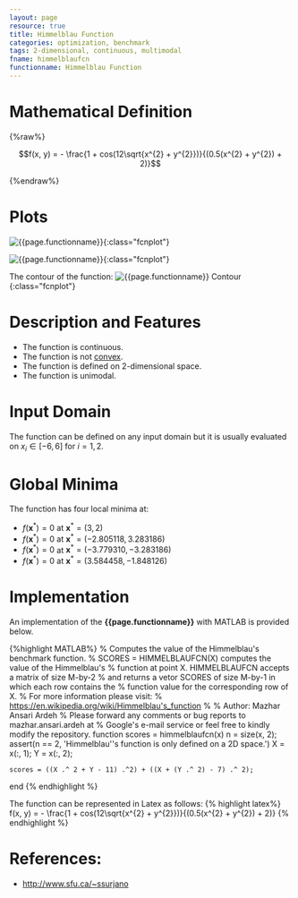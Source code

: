 ```yaml
---
layout: page
resource: true
title: Himmelblau Function
categories: optimization, benchmark
tags: 2-dimensional, continuous, multimodal
fname: himmelblaufcn
functionname: Himmelblau Function
---
```

<head>
	<script type="text/x-mathjax-config">
	  MathJax.Hub.Config({tex2jax: {inlineMath: [['$','$'], ['\\(','\\)']]}});
	</script>
	<script type="text/javascript" async
	  src="https://cdn.mathjax.org/mathjax/latest/MathJax.js?config=TeX-AMS_CHTML">
	</script>
</head>


# Mathematical Definition

{%raw%}

$$f(x, y) = - \frac{1 + cos(12\sqrt{x^{2} + y^{2}})}{(0.5(x^{2} + y^{2}) + 2)}$$

{%endraw%}

# Plots
![{{page.functionname}}]({{site.baseurl}}/benchmarkfcns/plots/{{page.fname}}.png){:class="fcnplot"}

![{{page.functionname}}]({{site.baseurl}}/benchmarkfcns/plots/{{page.fname}}_2.png){:class="fcnplot"}

The contour of the function: 
![{{page.functionname}} Contour]({{site.baseurl}}/benchmarkfcns/plots/{{page.fname}}_contour.png){:class="fcnplot"}

# Description and Features
* The function is continuous.
* The function is not [convex](https://en.wikipedia.org/wiki/Convex_function).
* The function is defined on 2-dimensional space. 
* The function is unimodal.

# Input Domain
The function can be defined on any input domain but it is usually evaluated on $x_i \in [-6, 6]$ for $i = 1, 2$.

# Global Minima
The function has four local minima at: 

* $f(\textbf{x}^{\ast}) = 0$ at $\textbf{x}^{\ast} = (3, 2)$
* $f(\textbf{x}^{\ast}) = 0$ at $\textbf{x}^{\ast} = (-2.805118, 3.283186)$
* $f(\textbf{x}^{\ast}) = 0$ at $\textbf{x}^{\ast} = (-3.779310, -3.283186)$
* $f(\textbf{x}^{\ast}) = 0$ at $\textbf{x}^{\ast} = (3.584458, -1.848126)$

# Implementation
An implementation of the **{{page.functionname}}** with MATLAB is provided below. 

{%highlight MATLAB%}
% Computes the value of the Himmelblau's benchmark function.
% SCORES = HIMMELBLAUFCN(X) computes the value of the Himmelblau's
% function at point X. HIMMELBLAUFCN accepts a matrix of size M-by-2 
% and returns a vetor SCORES of size M-by-1 in which each row contains the 
% function value for the corresponding row of X.
% For more information please visit: 
% https://en.wikipedia.org/wiki/Himmelblau's_function
% 
% Author: Mazhar Ansari Ardeh
% Please forward any comments or bug reports to mazhar.ansari.ardeh at
% Google's e-mail service or feel free to kindly modify the repository.
function scores = himmelblaufcn(x)
    n = size(x, 2);
    assert(n == 2, 'Himmelblau''s function is only defined on a 2D space.')
    X = x(:, 1);
    Y = x(:, 2);
    
    scores = ((X .^ 2 + Y - 11) .^2) + ((X + (Y .^ 2) - 7) .^ 2);
end
{% endhighlight %}

The function can be represented in Latex as follows:
{% highlight latex%}
f(x, y) = - \frac{1 + cos(12\sqrt{x^{2} + y^{2}})}{(0.5(x^{2} + y^{2}) + 2)}
{% endhighlight %}

# References:
* http://www.sfu.ca/~ssurjano